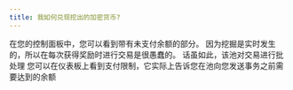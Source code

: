 ```yaml
---
title: 我如何兑现挖出的加密货币?
---
```


在您的控制面板中，您可以看到带有未支付余额的部分。 因为挖掘是实时发生的，所以在每次获得奖励时进行交易是很愚蠢的。 话虽如此，该池对交易进行批处理 您可以在仪表板上看到支付限制，它实际上告诉您在池向您发送事务之前需要达到的余额